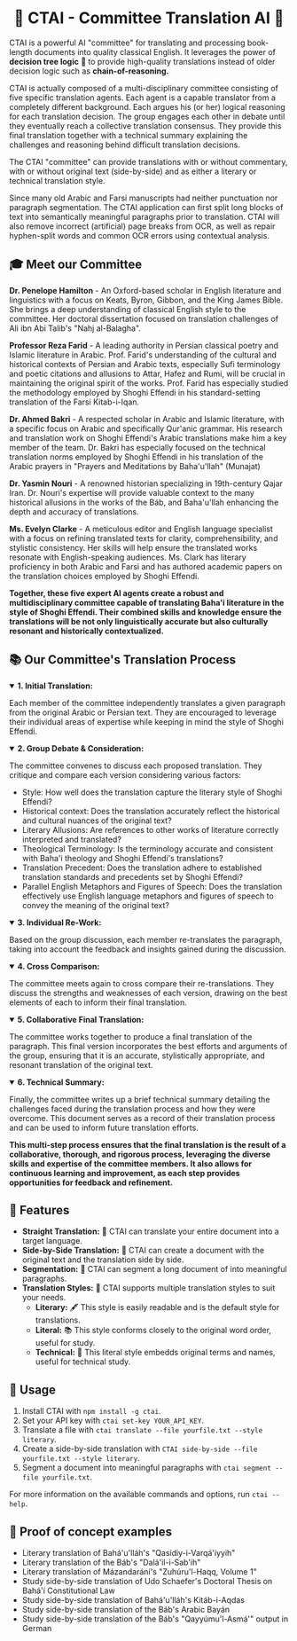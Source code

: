 <div align="center">

# 📘 CTAI - Committee Translation AI 📘

</div>

CTAI is a powerful AI "committee" for translating and processing book-length documents into quality classical English. It leverages the power of __decision tree logic__ 🌳 to provide high-quality translations instead of older decision logic such as __chain-of-reasoning.__

CTAI is actually composed of a multi-disciplinary committee consisting of five specific translation agents. Each agent is a capable translator from a completely different background. Each argues his (or her) logical reasoning for each translation decision. The group engages each other in debate until they eventually reach a collective translation consensus. They provide this final translation together with a technical summary explaining the challenges and reasoning behind difficult translation decisions.

The CTAI "committee" can provide translations with or without commentary, with or without original text (side-by-side) and as either a literary or technical translation style.

Since many old Arabic and Farsi manuscripts had neither punctuation nor paragraph segmentation. The CTAI application can first split long blocks of text into semantically meaningful paragraphs prior to translation. CTAI will also remove incorrect (artificial) page breaks from OCR, as well as repair hyphen-split words and common OCR errors using contextual analysis.

## 🎓 Meet our Committee

__Dr. Penelope Hamilton__ - An Oxford-based scholar in English literature and linguistics with a focus on Keats, Byron, Gibbon, and the King James Bible. She brings a deep understanding of classical English style to the committee. Her doctoral dissertation focused on translation challenges of Ali ibn Abi Talib's "Nahj al-Balagha".

__Professor Reza Farid__ - A leading authority in Persian classical poetry and Islamic literature in Arabic. Prof. Farid's understanding of the cultural and historical contexts of Persian and Arabic texts, especially Sufi terminology and poetic citations and allusions to Attar, Hafez and Rumi, will be crucial in maintaining the original spirit of the works. Prof. Farid has especially studied the methodology employed by Shoghi Effendi in his standard-setting translation of the Farsi Kitab-i-Iqan.

__Dr. Ahmed Bakri__ - A respected scholar in Arabic and Islamic literature, with a specific focus on Arabic and specifically Qur'anic grammar. His research and translation work on Shoghi Effendi's Arabic translations make him a key member of the team. Dr. Bakri has especially focused on the technical translation norms employed by Shoghi Effendi in his translation of the Arabic prayers in "Prayers and Meditations by Baha'u'llah" (Munajat)

__Dr. Yasmin Nouri__ - A renowned historian specializing in 19th-century Qajar Iran. Dr. Nouri's expertise will provide valuable context to the many historical allusions in the works of the Báb, and Baha'u'llah enhancing the depth and accuracy of translations.

__Ms. Evelyn Clarke__ - A meticulous editor and English language specialist with a focus on refining translated texts for clarity, comprehensibility, and stylistic consistency. Her skills will help ensure the translated works resonate with English-speaking audiences. Ms. Clark has literary proficiency in both Arabic and Farsi and has authored academic papers on the translation choices employed by Shoghi Effendi.

**Together, these five expert AI agents create a robust and multidisciplinary committee capable of translating Baha'i literature in the style of Shoghi Effendi. Their combined skills and knowledge ensure the translations will be not only linguistically accurate but also culturally resonant and historically contextualized.**

## 📚 Our Committee's Translation Process

<details open>
<summary><strong>1. Initial Translation:</strong></summary>

Each member of the committee independently translates a given paragraph from the original Arabic or Persian text. They are encouraged to leverage their individual areas of expertise while keeping in mind the style of Shoghi Effendi.
</details>

<details open>
<summary><strong>2. Group Debate & Consideration:</strong></summary>

The committee convenes to discuss each proposed translation. They critique and compare each version considering various factors:

* Style: How well does the translation capture the literary style of Shoghi Effendi?
* Historical context: Does the translation accurately reflect the historical and cultural nuances of the original text?
* Literary Allusions: Are references to other works of literature correctly interpreted and translated?
* Theological Terminology: Is the terminology accurate and consistent with Baha'i theology and Shoghi Effendi's translations?
* Translation Precedent: Does the translation adhere to established translation standards and precedents set by Shoghi Effendi?
* Parallel English Metaphors and Figures of Speech: Does the translation effectively use English language metaphors and figures of speech to convey the meaning of the original text?
</details>

<details open>
<summary><strong>3. Individual Re-Work:</strong></summary>

Based on the group discussion, each member re-translates the paragraph, taking into account the feedback and insights gained during the discussion.
</details>

<details open>
<summary><strong>4. Cross Comparison:</strong></summary>

The committee meets again to cross compare their re-translations. They discuss the strengths and weaknesses of each version, drawing on the best elements of each to inform their final translation.
</details>

<details open>
<summary><strong>5. Collaborative Final Translation:</strong></summary>

The committee works together to produce a final translation of the paragraph. This final version incorporates the best efforts and arguments of the group, ensuring that it is an accurate, stylistically appropriate, and resonant translation of the original text.
</details>

<details open>
<summary><strong>6. Technical Summary:</strong></summary>

Finally, the committee writes up a brief technical summary detailing the challenges faced during the translation process and how they were overcome. This document serves as a record of their translation process and can be used to inform future translation efforts.
</details>

**This multi-step process ensures that the final translation is the result of a collaborative, thorough, and rigorous process, leveraging the diverse skills and expertise of the committee members. It also allows for continuous learning and improvement, as each step provides opportunities for feedback and refinement.**

## 🎯 Features

- **Straight Translation:** 📝 CTAI can translate your entire document into a target language.
- **Side-by-Side Translation:** 📖 CTAI can create a document with the original text and the translation side by side.
- **Segmentation:** 📄 CTAI can segment a long document of into meaningful paragraphs.
- **Translation Styles:** 📜 CTAI supports multiple translation styles to suit your needs.
  - **Literary:** 🖋️ This style is easily readable and is the default style for translations.
  - **Literal:** 📚 This style conforms closely to the original word order, useful for study.
  - **Technical:** 🔬 This literal style embedds original terms and names, useful for technical study.

## 🚀 Usage

1. Install CTAI with `npm install -g ctai`.
2. Set your API key with `ctai set-key YOUR_API_KEY`.
3. Translate a file with `ctai translate --file yourfile.txt --style literary`.
4. Create a side-by-side translation with `CTAI side-by-side --file yourfile.txt --style literary`.
5. Segment a document into meaningful paragraphs with `ctai segment --file yourfile.txt`.

For more information on the available commands and options, run `ctai --help`.

## 📃 Proof of concept examples

* Literary translation of Bahá'u'lláh's "Qasídiy-i-Varqá'íyyih"
* Literary translation of the Báb's "Dalá'il-i-Sab'ih"
* Literary translation of Mázandarání's "Zuhúru'l-Haqq, Volume 1"
* Study side-by-side translation of Udo Schaefer's Doctoral Thesis on Bahá'í Constitutional Law
* Study side-by-side translation of Bahá'u'lláh's Kitáb-i-Aqdas
* Study side-by-side translation of the Báb's Arabic Bayán
* Study side-by-side translation of the Báb's "Qayyúmu'l-Asmá'" output in German


